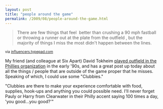 ```yaml
---
layout: post
title: "people around the game"
permalink: /2009/08/people-around-the-game.html
---
```


<blockquote>There are few things that feel&#0160; better than crushing a 90 mph fastball or throwing a runner out at the plate from the outfield , but the majority of things I miss the most didn&#39;t happen between the lines.</blockquote>

<p><small>via <a href="http://influencers.typepad.com/my_weblog/2009/08/people-around-the-game.html">influencers.typepad.com</a></small></p>

<p>My friend (and colleague at Six Apart) David Tokheim <a href="http://www.autograph-cards.com/s1_David_Tokheim.asp">played outfield in the Phillies organization</a> in the early &#39;90s, and has a great post up today about all the things / people that are outside of the game proper that he misses.  Speaking of which, I could use some &quot;Clubbies.&quot;  </p>

<p>&quot;Clubbies are there to make your experience comfortable with food, supplies, hook-ups and anything you could possible need. I&#39;ll never forget Pauly or Harry from Clearwater in their Philly accent saying 100 times a day, &#39;you good...you good?&#39;&quot;</p>


